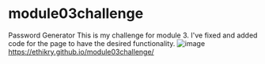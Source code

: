 # module03challenge
 Password Generator
 This is my challenge for module 3. I've fixed and added code for the page to have the desired functionality.
![image](https://user-images.githubusercontent.com/113566829/205484698-6f6f70ec-2eed-4079-8609-01dca152cc52.png)
https://ethikry.github.io/module03challenge/
